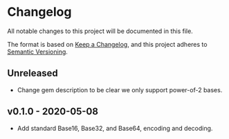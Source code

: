 Changelog
=========

All notable changes to this project will be documented in this file.

The format is based on [Keep a Changelog],
and this project adheres to [Semantic Versioning].


Unreleased
----------

- Change gem description to be clear we only support power-of-2 bases.


v0.1.0 - 2020-05-08
-------------------

- Add standard Base16, Base32, and Base64, encoding and decoding.


[Keep a Changelog]: https://keepachangelog.com/en/1.0.0/
[Semantic Versioning]: https://semver.org/spec/v2.0.0.html
